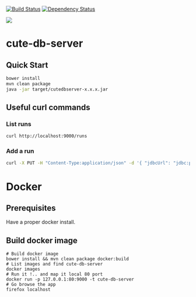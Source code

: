 [![Build Status](https://travis-ci.org/Cute-DB/cute-db-server.svg?branch=master)](https://travis-ci.org/Cute-DB/cute-db-server) [![Dependency Status](https://www.versioneye.com/user/projects/5760a1654931050036a5e9c1/badge.svg?style=flat)](https://www.versioneye.com/user/projects/5760a1654931050036a5e9c1)

<a href="https://zenhub.com"><img src="https://raw.githubusercontent.com/ZenHubIO/support/master/zenhub-badge.png"></a>

# cute-db-server

## Quick Start

```bash
bower install
mvn clean package
java -jar target/cutedbserver-x.x.x.jar
```

## Useful curl commands

### List runs
```bash
curl http://localhost:9000/runs
```
### Add a run
```bash
curl -X PUT -H "Content-Type:application/json" -d '{ "jdbcUrl": "jdbc:postgresql://localhost:5432/dbtest", "server": "postgres", "status": "PENDING" }' http://localhost:9000/runs/1
```

# Docker

## Prerequisites

Have a proper docker install.

## Build docker image

```
# Build docker image
bower install && mvn clean package docker:build
# List images and find cute-db-server
docker images
# Run it !.. and map it local 80 port
docker run -p 127.0.0.1:80:9000 -t cute-db-server
# Go browse the app
firefox localhost
```

